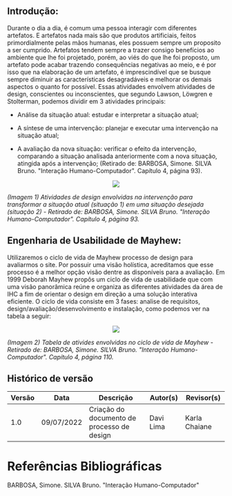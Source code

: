 

## Introdução:

Durante o dia a dia, é comum uma pessoa interagir com diferentes artefatos. E artefatos nada mais são que produtos artificiais, feitos primordialmente pelas mãos humanas, eles possuem sempre um proposito a ser cumprido. Artefatos tendem sempre a trazer consigo benefícios ao ambiente que lhe foi projetado, porém, ao viés do que lhe foi proposto, um artefato pode acabar trazendo consequências negativas ao meio, e é por isso que na elaboração de um artefato, é imprescindível que se busque sempre diminuir as características desagradáveis e melhorar os demais aspectos o quanto for possível. Essas atividades envolvem atividades de design, conscientes ou inconscientes, que segundo Lawson, Löwgren e Stolterman, podemos dividir em 3 atividades principais:

* Análise da situação atual: estudar e interpretar a situação atual;

* A síntese de uma intervenção: planejar e executar uma intervenção na situação atual;

* A avaliação da nova situação: verificar o efeito da intervenção, comparando a situação analisada anteriormente com a nova situação, atingida após a intervenção;
(Retirado de: BARBOSA, Simone. SILVA Bruno. "Interação Humano-Computador". Capítulo 4, página 93).

<p align="center">
  <img src="/../img/atividadeDesign.png">
</p> 

*(Imagem 1) Atividades de design envolvidas na intervenção para transformar a situação atual (situação 1) em uma situação desejada (situação 2) - Retirado de: BARBOSA, Simone. SILVA Bruno. "Interação Humano-Computador". Capítulo 4, página 93.* 

## Engenharia de Usabilidade de Mayhew:
Utilizaremos o ciclo de vida de Mayhew processo de design para avaliarmos o site. Por possuir uma visão holística, acreditamos que esse processo é a melhor opção visão dentre as disponíveis para a avaliação.
Em 1999 Deborah Mayhew propôs um ciclo de vida de usabilidade que com uma visão panorâmica reúne e organiza as diferentes atividades da área de IHC a fim de orientar o design em direção a uma solução interativa eficiente. O ciclo de vida consiste em 3 fases: analise de requisitos, design/avaliação/desenvolvimento e instalação, como podemos ver na tabela a seguir: 

<p align="center">
  <img src="/../img/ciclodevidaMayhew.png">
</p>

*(Imagem 2) Tabela de ativides envolvidas no ciclo de vida de Mayhew - Retirado de: BARBOSA, Simone. SILVA Bruno. "Interação Humano-Computador". Capítulo 4, página 110.*

## Histórico de versão
|Versão	| Data	| Descrição |	Autor(s)	| Revisor(s)|
|--------|----|-----------|-------|---------|
| 1.0 |	09/07/2022	| Criação do documento de processo de design	| Davi Lima |	Karla Chaiane |

# Referências Bibliográficas
BARBOSA, Simone. SILVA Bruno. "Interação Humano-Computador"

